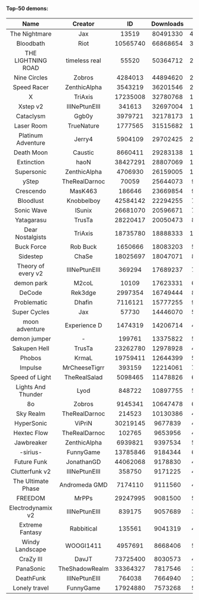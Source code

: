 #### Top-50 demons:

| Name | Creator | ID | Downloads | Likes |
|:---:|:---:|:---:|:---:|:---:|
| The Nightmare | Jax | 13519 | 80491330 | 4586287
| Bloodbath | Riot | 10565740 | 66868654 | 3357719
| THE LIGHTNING ROAD | timeless real | 55520 | 50364712 | 2624628
| Nine Circles | Zobros | 4284013 | 44894620 | 2572221
| Speed Racer | ZenthicAlpha | 3543219 | 36201546 | 2013358
| X | TriAxis | 17235008 | 32780768 | 1794537
| Xstep v2 | IIINePtunEIII | 341613 | 32697004 | 1389201
| Cataclysm | Ggb0y | 3979721 | 32178173 | 1127832
| Laser Room | TrueNature | 1777565 | 31515682 | 1109089
| Platinum Adventure | Jerry4 | 5904109 | 29702425 | 2053180
| Death Moon  | Caustic | 8660411 | 29283138 | 1594369
| Extinction | haoN | 38427291 | 28807069 | 1092401
| Supersonic | ZenthicAlpha | 4706930 | 26159005 | 1324968
| yStep | TheRealDarnoc | 70059 | 25644073 | 974987
| Crescendo | MasK463 | 186646 | 23669854 | 932210
| Bloodlust | Knobbelboy | 42584142 | 22294255 | 799696
| Sonic Wave | lSunix | 26681070 | 20596671 | 717227
| Yatagarasu  | TrusTa | 28220417 | 20050473 | 851268
| Dear Nostalgists | TriAxis | 18735780 | 18888333 | 1118045
| Buck Force | Rob Buck | 1650666 | 18083203 | 544376
| Sidestep | ChaSe | 18025697 | 18047071 | 857435
| Theory of every v2 | IIINePtunEIII | 369294 | 17689237 | 720881
| demon park | M2coL | 10109 | 17623331 | 677164
| DeCode | Rek3dge | 2997354 | 16749444 | 873338
| Problematic | Dhafin | 7116121 | 15777255 | 927670
| Super Cycles | Jax | 57730 | 14446070 | 596072
| moon adventure | Experience D | 1474319 | 14206714 | 465941
| demon jumper | - | 199761 | 13375822 | 549519
| Sakupen Hell | TrusTa | 23262780 | 12978928 | 444606
| Phobos | KrmaL | 19759411 | 12644399 | 512409
| Impulse | MrCheeseTigrr | 393159 | 12214061 | 718888
| Speed of Light | TheRealSalad | 5098465 | 11478826 | 642599
| Lights And Thunder | Lyod | 848722 | 10897755 | 578271
| 8o | Zobros | 9145341 | 10647478 | 623282
| Sky Realm | TheRealDarnoc | 214523 | 10130386 | 476438
| HyperSonic | ViPriN | 30219145 | 9677839 | 426851
| Hextec Flow | TheRealDarnoc | 102765 | 9653956 | 490362
| Jawbreaker | ZenthicAlpha | 6939821 | 9397534 | 575542
| -sirius- | FunnyGame | 13785846 | 9184344 | 637670
| Future Funk | JonathanGD | 44062068 | 9178830 | 489506
| Clutterfunk v2 | IIINePtunEIII | 358750 | 9171225 | 430482
| The Ultimate Phase | Andromeda GMD | 7174110 | 9111560 | 416291
| FREEDOM | MrPPs | 29247995 | 9081500 | 525487
| Electrodynamix v2 | IIINePtunEIII | 839175 | 9057689 | 375955
| Extreme Fantasy | Rabbitical | 135561 | 9041319 | 408656
| Windy Landscape | WOOGI1411 | 4957691 | 8668406 | 566112
| CraZy III | DavJT | 73725400 | 8030573 | 497389
| PanaSonic | TheShadowRealm | 33364327 | 7817546 | 378158
| DeathFunk | IIINePtunEIII | 764038 | 7664940 | 242548
| Lonely travel | FunnyGame | 17924880 | 7573268 | 554987
